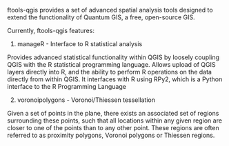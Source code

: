 ftools-qgis provides a set of advanced spatial analysis tools designed to extend the functionality of Quantum GIS, a free, open-source GIS.

Currently, ftools-qgis features:

1) manageR - Interface to R statistical analysis

Provides advanced statistical functionality within QGIS by loosely coupling QGIS with the R statistical programming language. Allows upload of QGIS layers directly into R, and the ability to perform R operations on the data directly from within QGIS. It interfaces with R using RPy2, which is a Python interface to the R Programming Language

2) voronoipolygons - Voronoi/Thiessen tessellation

Given a set of points in the plane, there exists an associated set of regions surrounding these points, such that all locations within any given region are closer to one of the points than to any other point. These regions are often referred to as proximity polygons, Voronoi polygons or Thiessen regions.